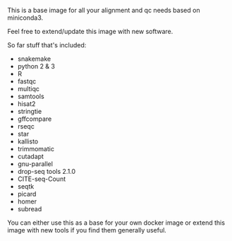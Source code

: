 This is a base image for all your alignment and qc needs based on miniconda3.

Feel free to extend/update this image with new software.

So far stuff that's included:

- snakemake
- python 2 & 3
- R
- fastqc
- multiqc
- samtools
- hisat2
- stringtie
- gffcompare
- rseqc
- star
- kallisto
- trimmomatic
- cutadapt
- gnu-parallel
- drop-seq tools 2.1.0
- CITE-seq-Count
- seqtk
- picard
- homer
- subread

You can either use this as a base for your own docker image or
extend this image with new tools if you find them generally useful.